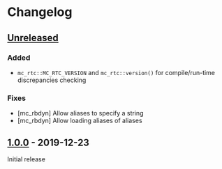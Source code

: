 # Changelog

## [Unreleased]

### Added

- `mc_rtc::MC_RTC_VERSION` and `mc_rtc::version()` for compile/run-time discrepancies checking

### Fixes

- [mc\_rbdyn] Allow aliases to specify a string
- [mc\_rbdyn] Allow loading aliases of aliases

## [1.0.0] - 2019-12-23

Initial release

[Unreleased]: https://github.com/jrl-umi3218/mc_rtc/compare/v1.0.0...HEAD
[1.0.0]: https://github.com/jrl-umi3218/mc_rtc/releases/tag/v1.0.0
